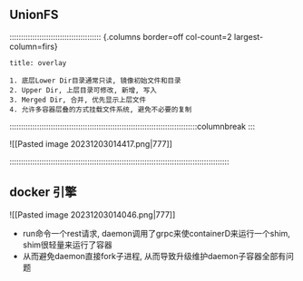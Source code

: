 ## UnionFS

:::::::::::::::::::::::::::::::::::::::: {.columns border=off col-count=2 largest-column=firs}

~~~ad-inf
title: overlay

1. 底层Lower Dir目录通常只读, 镜像初始文件和目录
2. Upper Dir, 上层目录可修改, 新增, 写入
3. Merged Dir, 合并, 优先显示上层文件
4. 允许多容器层叠的方式挂载文件系统, 避免不必要的复制
~~~

::::::::::::::::::::::::::::::::::::::::::::::::::::::::::::::::::::::::::::::::::columnbreak
:::

![[Pasted image 20231203014417.png|777]]

::::::::::::::::::::::::::::::::::::::::::::::::::::::::::::::::::::::::::::::::::::::::::::::::
## docker 引擎

![[Pasted image 20231203014046.png|777]]
- run命令一个rest请求, daemon调用了grpc来使containerD来运行一个shim, shim很轻量来运行了容器
- 从而避免daemon直接fork子进程, 从而导致升级维护daemon子容器全部有问题

